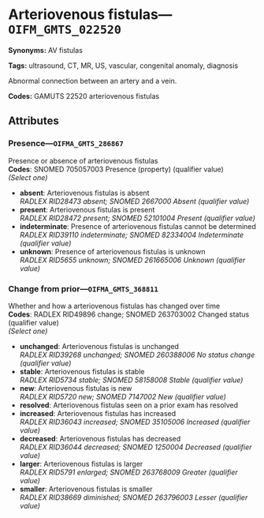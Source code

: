 # Arteriovenous fistulas—`OIFM_GMTS_022520`

**Synonyms:** AV fistulas

**Tags:** ultrasound, CT, MR, US, vascular, congenital anomaly, diagnosis

Abnormal connection between an artery and a vein.

**Codes:** GAMUTS 22520 arteriovenous fistulas

## Attributes

### Presence—`OIFMA_GMTS_286867`

Presence or absence of arteriovenous fistulas  
**Codes**: SNOMED 705057003 Presence (property) (qualifier value)  
*(Select one)*

- **absent**: Arteriovenous fistulas is absent  
_RADLEX RID28473 absent; SNOMED 2667000 Absent (qualifier value)_
- **present**: Arteriovenous fistulas is present  
_RADLEX RID28472 present; SNOMED 52101004 Present (qualifier value)_
- **indeterminate**: Presence of arteriovenous fistulas cannot be determined  
_RADLEX RID39110 indeterminate; SNOMED 82334004 Indeterminate (qualifier value)_
- **unknown**: Presence of arteriovenous fistulas is unknown  
_RADLEX RID5655 unknown; SNOMED 261665006 Unknown (qualifier value)_

### Change from prior—`OIFMA_GMTS_368811`

Whether and how a arteriovenous fistulas has changed over time  
**Codes**: RADLEX RID49896 change; SNOMED 263703002 Changed status (qualifier value)  
*(Select one)*

- **unchanged**: Arteriovenous fistulas is unchanged  
_RADLEX RID39268 unchanged; SNOMED 260388006 No status change (qualifier value)_
- **stable**: Arteriovenous fistulas is stable  
_RADLEX RID5734 stable; SNOMED 58158008 Stable (qualifier value)_
- **new**: Arteriovenous fistulas is new  
_RADLEX RID5720 new; SNOMED 7147002 New (qualifier value)_
- **resolved**: Arteriovenous fistulas seen on a prior exam has resolved  
- **increased**: Arteriovenous fistulas has increased  
_RADLEX RID36043 increased; SNOMED 35105006 Increased (qualifier value)_
- **decreased**: Arteriovenous fistulas has decreased  
_RADLEX RID36044 decreased; SNOMED 1250004 Decreased (qualifier value)_
- **larger**: Arteriovenous fistulas is larger  
_RADLEX RID5791 enlarged; SNOMED 263768009 Greater (qualifier value)_
- **smaller**: Arteriovenous fistulas is smaller  
_RADLEX RID38669 diminished; SNOMED 263796003 Lesser (qualifier value)_